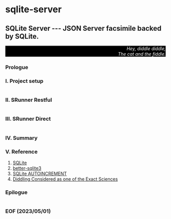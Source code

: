 # sqlite-server

## SQLite Server --- JSON Server facsimile backed by SQLite. 


<div style="text-align: right; color:white; background-color:black"><em>
Hey, diddle diddle,<br />
The cat and the fiddle.
</em></div>


### Prologue 


### I. Project setup
```
```


### II. SRunner Restful
```
```


### III. SRunner Direct 
```
```


### IV. Summary 


### V. Reference
1. [SQLite](https://www.sqlite.org/index.html)
2. [better-sqlite3](https://www.npmjs.com/package/better-sqlite3)
3. [SQLite AUTOINCREMENT](https://www.sqlitetutorial.net/sqlite-autoincrement/?fbclid=IwAR1AB4yZ3aD88jcKjsq0svhpjFXBX3EAw4huYZFDhGVxqhTU-XelPKlx0-M)
4. [Diddling Considered as one of the Exact Sciences](https://poemuseum.org/diddling-considered-as-one-of-the-exact-sciences/)


### Epilogue 
```

```


### EOF (2023/05/01)
